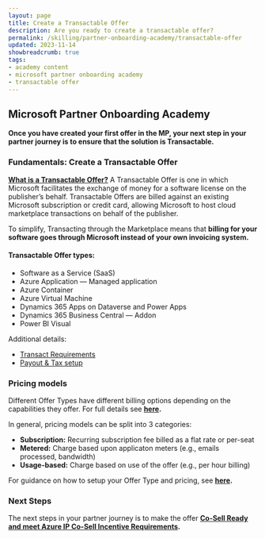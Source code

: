 ```yaml
---
layout: page
title: Create a Transactable Offer
description: Are you ready to create a transactable offer?
permalink: /skilling/partner-onboarding-academy/transactable-offer
updated: 2023-11-14
showbreadcrumb: true
tags: 
- academy content
- microsoft partner onboarding academy
- transactable offer
---
```


## Microsoft Partner Onboarding Academy

**Once you have created your first offer in the MP, your next step in your partner journey is to ensure that the solution is Transactable.**

### Fundamentals: Create a Transactable Offer

**[What is a Transactable Offer?](https://learn.microsoft.com/en-us/partner-center/marketplace/marketplace-commercial-transaction-capabilities-and-considerations#transact-publishing-option)** A Transactable Offer is one in which Microsoft facilitates the exchange of money for a software license on the publisher’s behalf. Transactable Offers are billed against an existing Microsoft subscription or credit card, allowing Microsoft to host cloud marketplace transactions on behalf of the publisher.

To simplify, Transacting through the Marketplace means that **billing for your software goes through Microsoft instead of your own invoicing system.**

#### Transactable Offer types:

- Software as a Service (SaaS)
- Azure Application — Managed application
- Azure Container
- Azure Virtual Machine
- Dynamics 365 Apps on Dataverse and Power Apps
- Dynamics 365 Business Central — Addon
- Power BI Visual 

Additional details:
- [Transact Requirements](https://learn.microsoft.com/en-us/partner-center/marketplace/marketplace-commercial-transaction-capabilities-and-considerations#transact-requirements)
- [Payout & Tax setup](https://learn.microsoft.com/en-us/partner-center/set-up-your-payout-account)
 
### Pricing models

Different Offer Types have different billing options depending on the capabilities they offer. For full details see **[here](https://learn.microsoft.com/en-us/partner-center/marketplace/marketplace-commercial-transaction-capabilities-and-considerations#pricing-models).**

In general, pricing models can be split into 3 categories:
- **Subscription:** Recurring subscription fee billed as a flat rate or per-seat
- **Metered:** Charge based upon applicaton meters (e.g., emails processed, bandwidth)
- **Usage-based:** Charge based on use of the offer (e.g., per hour billing)

For guidance on how to setup your Offer Type and pricing, see **[here](https://learn.microsoft.com/en-us/partner-center/marketplace/marketplace-commercial-transaction-capabilities-and-considerations#determine-offer-type-and-pricing-plan).**

### Next Steps

The next steps in your partner journey is to make the offer **[Co-Sell Ready and meet Azure IP Co-Sell Incentive Requirements](/PartnerResources/skilling/partner-onboarding-academy/cosell).**